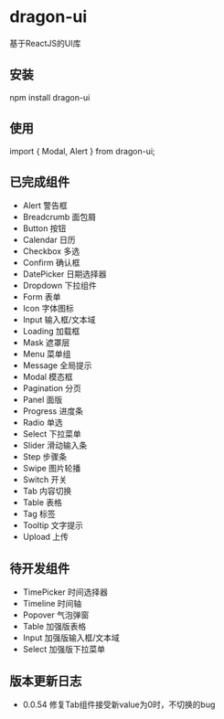# dragon-ui
  基于ReactJS的UI库
  
## 安装
  npm install dragon-ui
  
## 使用
  import { Modal, Alert } from dragon-ui;

## 已完成组件
- Alert 警告框
- Breadcrumb 面包屑
- Button 按钮
- Calendar 日历
- Checkbox 多选
- Confirm 确认框
- DatePicker 日期选择器
- Dropdown 下拉组件
- Form 表单
- Icon 字体图标
- Input 输入框/文本域
- Loading 加载框
- Mask 遮罩层
- Menu 菜单组
- Message 全局提示
- Modal 模态框
- Pagination 分页
- Panel 面版
- Progress 进度条
- Radio 单选
- Select 下拉菜单
- Slider 滑动输入条
- Step 步骤条
- Swipe 图片轮播
- Switch 开关
- Tab 内容切换
- Table 表格
- Tag 标签
- Tooltip 文字提示
- Upload 上传

## 待开发组件
- TimePicker 时间选择器
- Timeline 时间轴
- Popover 气泡弹窗
- Table 加强版表格
- Input 加强版输入框/文本域
- Select 加强版下拉菜单

## 版本更新日志
- 0.0.54
  修复Tab组件接受新value为0时，不切换的bug
